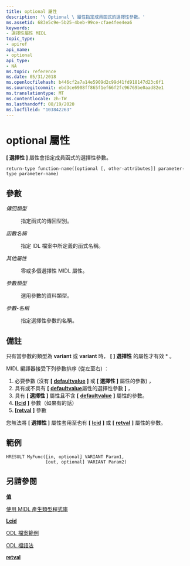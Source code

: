 ```yaml
---
title: optional 屬性
description: '\ Optional \ 屬性指定成員函式的選擇性參數。'
ms.assetid: 683e5c9e-5b25-4beb-99ce-cfae4fee4ea6
keywords:
- 選擇性屬性 MIDL
topic_type:
- apiref
api_name:
- optional
api_type:
- NA
ms.topic: reference
ms.date: 05/31/2018
ms.openlocfilehash: b446cf2a7a14e5909d2c99d41fd918147d23c6f1
ms.sourcegitcommit: ebd3ce6908ff865f1ef66f2fc96769be0aad82e1
ms.translationtype: MT
ms.contentlocale: zh-TW
ms.lasthandoff: 08/19/2020
ms.locfileid: "103842263"
---
```

# <a name="optional-attribute"></a>optional 屬性

**\[ 選擇性 \]** 屬性會指定成員函式的選擇性參數。

``` syntax
return-type function-name([optional [, other-attributes]] parameter-type parameter-name)
```

## <a name="parameters"></a>參數

<dl> <dt>

*傳回類型* 
</dt> <dd>

指定函式的傳回型別。

</dd> <dt>

*函數名稱* 
</dt> <dd>

指定 IDL 檔案中所定義的函式名稱。

</dd> <dt>

*其他屬性* 
</dt> <dd>

零或多個選擇性 MIDL 屬性。

</dd> <dt>

*參數類型* 
</dt> <dd>

選用參數的資料類型。

</dd> <dt>

*參數-名稱* 
</dt> <dd>

指定選擇性參數的名稱。

</dd> </dl>

## <a name="remarks"></a>備註

只有當參數的類型為 **variant** 或 **variant** 時， **\[ \] 選擇性** 的屬性才有效 \* 。

MIDL 編譯器接受下列參數排序 (從左至右) ：

1.  必要參數 (沒有 **\[** [**defaultvalue**](defaultvalue.md) **\]** 或 **\[ 選擇性 \]** 屬性的參數) ，
2.  具有或不具有 **\[** [**defaultvalue**](defaultvalue.md)屬性的選擇性參數 **\]** ，
3.  具有 **\[ 選擇性 \]** 屬性且不含 **\[** [**defaultvalue**](defaultvalue.md) **\]** 屬性的參數。
4.  **\[**[**lcid**](lcid.md) **\]** 參數（如果有的話）
5.  **\[**[**retval**](retval.md) **\]** 參數

您無法將 **\[ 選擇性 \]** 屬性套用至也有 **\[** [**lcid**](lcid.md) **\]** 或 **\[** [**retval**](retval.md) **\]** 屬性的參數。

## <a name="examples"></a>範例

``` syntax
HRESULT MyFunc([in, optional] VARIANT Param1, 
               [out, optional] VARIANT Param2)
```

## <a name="see-also"></a>另請參閱

<dl> <dt>

[**值**](defaultvalue.md)
</dt> <dt>

[使用 MIDL 產生類型程式庫](generating-a-type-library-with-midl-2.md)
</dt> <dt>

[**Lcid**](lcid.md)
</dt> <dt>

[ODL 檔案範例](/previous-versions/windows/desktop/automat/odl-file-example)
</dt> <dt>

[ODL 檔語法](/previous-versions/windows/desktop/automat/odl-file-syntax)
</dt> <dt>

[**retval**](retval.md)
</dt> </dl>

 

 